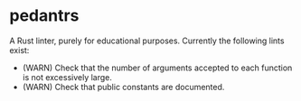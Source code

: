 # pedantrs
A Rust linter, purely for educational purposes. Currently the following lints
exist:

* (WARN) Check that the number of arguments accepted to each function is not
  excessively large.
* (WARN) Check that public constants are documented.
